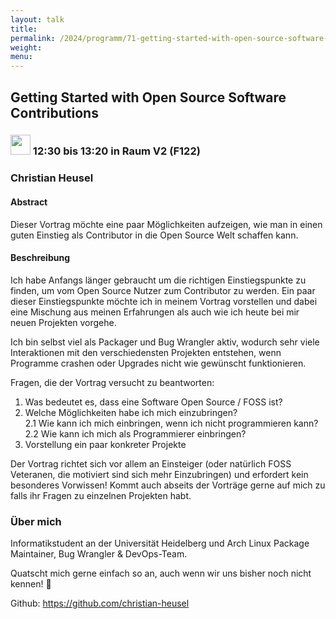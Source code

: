 ```yaml
---
layout: talk
title:
permalink: /2024/programm/71-getting-started-with-open-source-software-contributions/
weight:
menu:
---
```

## Getting Started with Open Source Software Contributions

### <img height = "32" src="../../../images/talk.svg"> 12:30 bis 13:20 in Raum V2 (F122)

### Christian Heusel

#### Abstract

Dieser Vortrag möchte eine paar Möglichkeiten aufzeigen, wie man in einen guten Einstieg als Contributor in die Open Source Welt schaffen kann.

#### Beschreibung

Ich habe Anfangs länger gebraucht um die richtigen Einstiegspunkte zu finden, um vom Open Source Nutzer zum Contributor zu werden. Ein paar dieser Einstiegspunkte möchte ich in meinem Vortrag vorstellen und dabei eine Mischung aus meinen Erfahrungen als auch wie ich heute bei mir neuen Projekten vorgehe. 

Ich bin selbst viel als Packager und Bug Wrangler aktiv, wodurch sehr viele Interaktionen mit den verschiedensten Projekten entstehen, wenn Programme crashen oder Upgrades nicht wie gewünscht funktionieren. 

Fragen, die der Vortrag versucht zu beantworten:  
1. Was bedeutet es, dass eine Software Open Source / FOSS ist?  
2. Welche Möglichkeiten habe ich mich einzubringen?  
   2.1 Wie kann ich mich einbringen, wenn ich nicht programmieren kann?  
   2.2 Wie kann ich mich als Programmierer einbringen?  
3. Vorstellung ein paar konkreter Projekte

Der Vortrag richtet sich vor allem an Einsteiger (oder natürlich FOSS Veteranen, die motiviert sind sich mehr Einzubringen) und erfordert kein besonderes Vorwissen! Kommt auch abseits der Vorträge gerne auf mich zu falls ihr Fragen zu einzelnen Projekten habt.

### Über mich

Informatikstudent an der Universität Heidelberg und Arch Linux Package Maintainer, Bug Wrangler & DevOps-Team.

Quatscht mich gerne einfach so an, auch wenn wir uns bisher noch nicht kennen! 🤗

Github: https://github.com/christian-heusel

